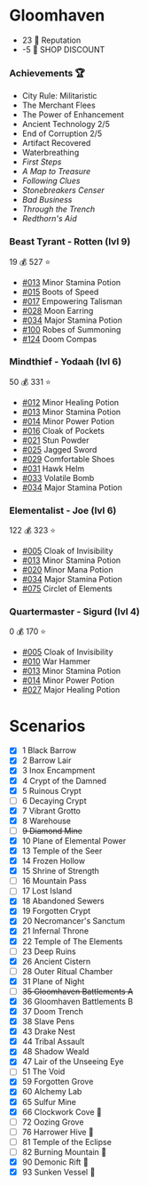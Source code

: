 # Gloomhaven
- 23 :crown: Reputation
- -5 :convenience_store: SHOP DISCOUNT

### Achievements :trophy:
- City Rule: Militaristic
- The Merchant Flees
- The Power of Enhancement
- Ancient Technology 2/5
- End of Corruption 2/5
- Artifact Recovered
- Waterbreathing
- *First Steps*
- *A Map to Treasure*
- *Following Clues*
- *Stonebreakers Censer*
- *Bad Business*
- *Through the Trench*
- *Redthorn's Aid*

### Beast Tyrant - Rotten (lvl 9)
19 :moneybag:
527 :star:
- [#013](https://gloomhavendb.com/items/13) Minor Stamina Potion
- [#015](https://gloomhavendb.com/items/15) Boots of Speed
- [#017](https://gloomhavendb.com/items/17) Empowering Talisman
- [#028](https://gloomhavendb.com/items/28) Moon Earring
- [#034](https://gloomhavendb.com/items/34) Major Stamina Potion
- [#100](https://gloomhavendb.com/items/100) Robes of Summoning
- [#124](https://gloomhavendb.com/items/124) Doom Compas

### Mindthief - Yodaah (lvl 6)
50 :moneybag:
331 :star:
- [#012](https://gloomhavendb.com/items/12) Minor Healing Potion
- [#013](https://gloomhavendb.com/items/13) Minor Stamina Potion
- [#014](https://gloomhavendb.com/items/14) Minor Power Potion
- [#016](https://gloomhavendb.com/items/16) Cloak of Pockets
- [#021](https://gloomhavendb.com/items/21) Stun Powder
- [#025](https://gloomhavendb.com/items/25) Jagged Sword
- [#029](https://gloomhavendb.com/items/29) Comfortable Shoes
- [#031](https://gloomhavendb.com/items/31) Hawk Helm
- [#033](https://gloomhavendb.com/items/33) Volatile Bomb
- [#034](https://gloomhavendb.com/items/34) Major Stamina Potion

### Elementalist - Joe (lvl 6)
122 :moneybag:
323 :star:
- [#005](https://gloomhavendb.com/items/5) Cloak of Invisibility
- [#013](https://gloomhavendb.com/items/13) Minor Stamina Potion
- [#020](https://gloomhavendb.com/items/20) Minor Mana Potion
- [#034](https://gloomhavendb.com/items/34) Major Stamina Potion
- [#075](https://gloomhavendb.com/items/75) Circlet of Elements

### Quartermaster - Sigurd (lvl 4)
0 :moneybag:
170 :star:
- [#005](https://gloomhavendb.com/items/5) Cloak of Invisibility
- [#010](https://gloomhavendb.com/items/10) War Hammer
- [#013](https://gloomhavendb.com/items/13) Minor Stamina Potion
- [#014](https://gloomhavendb.com/items/14) Minor Power Potion
- [#027](https://gloomhavendb.com/items/27) Major Healing Potion

# Scenarios
- [x] 1 Black Barrow 
- [x] 2 Barrow Lair 
- [x] 3 Inox Encampment 
- [x] 4 Crypt of the Damned
- [x] 5 Ruinous Crypt
- [ ] 6 Decaying Crypt 
- [x] 7 Vibrant Grotto 
- [x] 8 Warehouse 
- [ ] ~~9 Diamond Mine~~
- [x] 10 Plane of Elemental Power
- [x] 13 Temple of the Seer 
- [x] 14 Frozen Hollow 
- [x] 15 Shrine of Strength 
- [ ] 16 Mountain Pass
- [ ] 17 Lost Island
- [x] 18 Abandoned Sewers 
- [x] 19 Forgotten Crypt
- [x] 20 Necromancer's Sanctum 
- [x] 21 Infernal Throne
- [x] 22 Temple of The Elements
- [ ] 23 Deep Ruins
- [x] 26 Ancient Cistern
- [ ] 28 Outer Ritual Chamber
- [x] 31 Plane of Night
- [ ] ~~35 Gloomhaven Battlements A~~
- [x] 36 Gloomhaven Battlements B
- [x] 37 Doom Trench
- [x] 38 Slave Pens
- [x] 43 Drake Nest
- [x] 44 Tribal Assault
- [x] 48 Shadow Weald
- [x] 47 Lair of the Unseeing Eye
- [ ] 51 The Void
- [x] 59 Forgotten Grove
- [x] 60 Alchemy Lab
- [x] 65 Sulfur Mine 
- [x] 66 Clockwork Cove :gift:
- [ ] 72 Oozing Grove
- [ ] 76 Harrower Hive :muscle:
- [ ] 81 Temple of the Eclipse
- [ ] 82 Burning Mountain :gift:
- [x] 90 Demonic Rift :gift:
- [x] 93 Sunken Vessel :gift:
